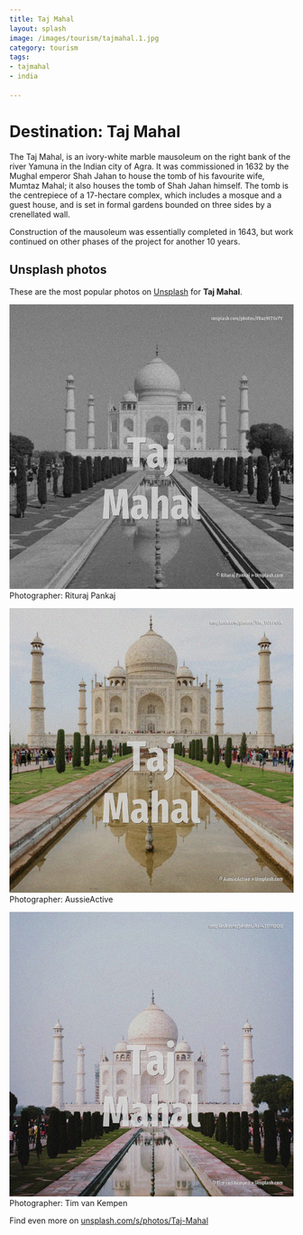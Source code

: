 ```yaml
---
title: Taj Mahal
layout: splash
image: /images/tourism/tajmahal.1.jpg
category: tourism
tags:
- tajmahal
- india

---
```

# Destination: Taj Mahal

The Taj Mahal, is an ivory-white marble mausoleum on the right bank of the river Yamuna  in the 
Indian city of Agra.
It was commissioned in 1632 by the Mughal emperor Shah Jahan  to house the tomb of his favourite 
wife, Mumtaz Mahal; it also houses the tomb of Shah Jahan himself.
The tomb is the centrepiece of a 17-hectare  complex, which includes a mosque and a guest house, 
and is set in formal gardens bounded on three sides by a crenellated wall.

Construction of the mausoleum was essentially completed in 1643, but work continued on other phases 
of the project for another 10 years.

 
## Unsplash photos
These are the most popular photos on [Unsplash](https://unsplash.com) for **Taj Mahal**.
 
![Taj Mahal](/images/tourism/tajmahal.1.jpg)
Photographer:  Rituraj Pankaj
 
![Taj Mahal](/images/tourism/tajmahal.2.jpg)
Photographer:  AussieActive
 
![Taj Mahal](/images/tourism/tajmahal.3.jpg)
Photographer:  Tim van Kempen
 
Find even more on [unsplash.com/s/photos/Taj-Mahal](https://unsplash.com/s/photos/Taj-Mahal)
 
